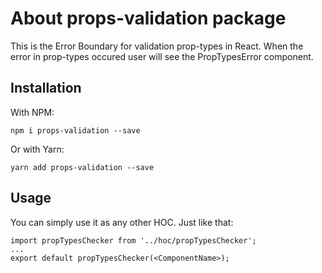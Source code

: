 # About props-validation package

This is the Error Boundary for validation prop-types in React. 
When the error in prop-types occured user will see the PropTypesError component.

## Installation

With NPM:
```
npm i props-validation --save
```
Or with Yarn:
```
yarn add props-validation --save
```

## Usage

You can simply use it as any other HOC.
Just like that:
```
import propTypesChecker from '../hoc/propTypesChecker';
...
export default propTypesChecker(<ComponentName>);
```
